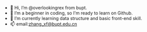 - 👋 Hi, I’m @overlookingrex from bupt.
- 👀 I’m a beginner in coding, so I'm ready to learn on Github.
- 🌱 I’m currently learning data structure and basic front-end skill.
- 📫 email:zhang_xf@bupt.edu.cn

<!---
overlookingrex/overlookingrex is a ✨ special ✨ repository because its `README.md` (this file) appears on your GitHub profile.
You can click the Preview link to take a look at your changes.
--->
